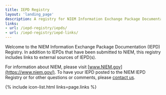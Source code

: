 ```yaml
---
title: IEPD Registry
layout: 'landing_page'
description: A registry for NIEM Information Exchange Package Documentation (IEPDs).
links:
- url: /iepd-registry/iepds/
- url: /iepd-registry/iepd-links/
---
```


Welcome to the NIEM Information Exchange Package Documentation (IEPD) Registry. In addition to IEPDs that have been submitted to NIEM, this registry includes links to external sources of IEPD(s). 

For information about NIEM, please visit [www.NIEM.gov](https://www.niem.gov/). To have your IEPD posted to the NIEM IEPD Registry or for other questions or comments, please [contact us](https://www.niem.gov/contact-us). 

{% include icon-list.html links=page.links %}
